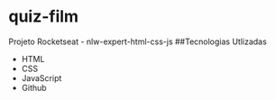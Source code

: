 # quiz-film
Projeto Rocketseat - nlw-expert-html-css-js 
##Tecnologias Utlizadas

- HTML
- CSS
- JavaScript
- Github